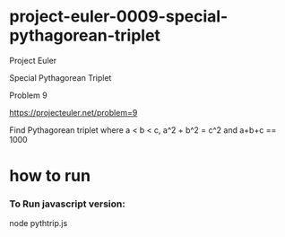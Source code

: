# project-euler-0009-special-pythagorean-triplet

Project Euler

Special Pythagorean Triplet

Problem 9

https://projecteuler.net/problem=9

Find Pythagorean triplet where a &lt; b &lt; c, a^2 + b^2 = c^2 and a+b+c == 1000

# how to run

### To Run javascript version:
node pythtrip.js
